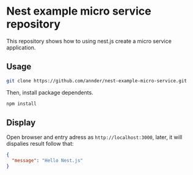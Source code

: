 # Nest example micro service repository

This repository shows how to using nest.js create a micro service application.

## Usage

```bash
git clone https://github.com/annder/nest-example-micro-service.git
```

Then, install package dependents.

```bash
npm install
```

## Display

Open browser and entry adress as `http://localhost:3000`, later, it will dispalies result follow that:

```json
{
  "message": "Hello Nest.js"
}
```
